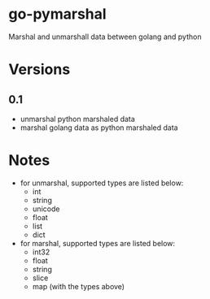 go-pymarshal
============

Marshal and unmarshall data between golang and python

# Versions

## 0.1
* unmarshal python marshaled data
* marshal golang data as python marshaled data

# Notes
* for unmarshal, supported types are listed below:
    * int
    * string
    * unicode
    * float
    * list
    * dict
* for marshal, supported types are listed below:
    * int32
    * float
    * string
    * slice
    * map (with the types above)
